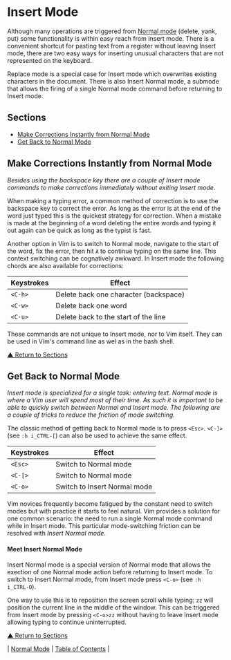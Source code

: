 # Insert Mode
Although many operations are triggered from [Normal mode](../02/README.md) (delete, yank, put) some functionality is within easy reach from Insert mode. There is a convenient shortcut for pasting text from a register without leaving Insert mode, there are two easy ways for inserting unusual characters that are not represented on the keyboard.

Replace mode is a special case for Insert mode which overwrites existing characters in the document. There is also Insert Normal mode, a submode that allows the firing of a single Normal mode command before returning to Insert mode.

## Sections
* [Make Corrections Instantly from Normal Mode](#make-corrections-instantly-from-normal-mode)
* [Get Back to Normal Mode](#get-back-to-normal-mode)

## Make Corrections Instantly from Normal Mode
_Besides using the backspace key there are a couple of Insert mode commands to make corrections immediately without exiting Insert mode._

When making a typing error, a common method of correction is to use the backspace key to correct the error. As long as the error is at the end of the word just typed this is the quickest strategy for correction. When a mistake is made at the beginning of a word deleting the entire words and typing it out again can be quick as long as the typist is fast.

Another option in Vim is to switch to Normal mode, navigate to the start of the word, fix the error, then hit `A` to continue typing on the same line. This context switching can be cognatively awkward. In Insert mode the following chords are also available for corrections:

| Keystrokes | Effect                                |
| ---------- | ------------------------------------- |
| `<C-h>`    | Delete back one character (backspace) |
| `<C-w>`    | Delete back one word                  |
| `<C-u>`    | Delete back to the start of the line  |

These commands are not unique to Insert mode, nor to Vim itself. They can be used in Vim's command line as wel as in the bash shell.

[▲ Return to Sections](#sections)

## Get Back to Normal Mode
_Insert mode is specialized for a single task: entering text. Normal mode is where a Vim user will spend most of their time. As such it is important to be able to quickly switch between Normal and Insert mode. The following are a couple of tricks to reduce the friction of mode switching._

The classic method of getting back to Normal mode is to press `<Esc>`. `<C-]>` (see `:h i_CTRL-[`) can also be used to achieve the same effect.

| Keystrokes | Effect                       |
| -----------| ---------------------------- |
| `<Esc>`    | Switch to Normal mode        |
| `<C-[>`    | Switch to Normal mode        |
| `<C-o>`    | Switch to Insert Normal mode |

Vim novices frequently become fatigued by the constant need to switch modes but with practice it starts to feel natural. Vim provides a solution for one common scenario: the need to run a single Normal mode command while in Insert mode. This particular mode-switching friction can be resolved with _Insert Normal mode_.

#### Meet Insert Normal Mode
Insert Normal mode is a special version of Normal mode that allows the exection of one Normal mode action before returning to Insert mode. To switch to Insert Normal mode, from Insert mode press `<C-o>` (see `:h i_CTRL-O`).

One way to use this is to reposition the screen scroll while typing: `zz` will position the current line in the middle of the window. This can be triggered from Insert mode by pressing `<C-o>zz` without having to leave Insert mode allowing typing to continue uninterrupted.

[▲ Return to Sections](#sections)

| [Normal Mode](../02/README.md) | [Table of Contents](../README.md#table-of-contents) |
